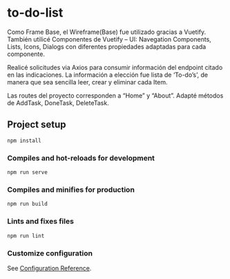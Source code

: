 # to-do-list
Como Frame Base, el Wireframe(Base) fue utilizado gracias a Vuetify. También utilicé Componentes de Vuetify – UI: Navegation Components, Lists, Icons, Dialogs con diferentes propiedades adaptadas para cada componente.

Realicé solicitudes via Axios para consumir información del endpoint citado en las indicaciones.
La información a elección fue lista de ‘To-do’s’, de manera que sea sencilla leer, crear y eliminar cada Item.

Las routes del proyecto corresponden a “Home” y “About”.
Adapté métodos de AddTask, DoneTask, DeleteTask. 


## Project setup
```
npm install
```

### Compiles and hot-reloads for development
```
npm run serve
```

### Compiles and minifies for production
```
npm run build
```

### Lints and fixes files
```
npm run lint
```

### Customize configuration
See [Configuration Reference](https://cli.vuejs.org/config/).
